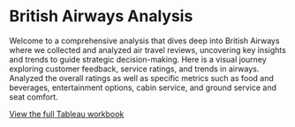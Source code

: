 # British Airways Analysis

Welcome to a comprehensive analysis that dives deep into British Airways where we collected and analyzed air travel reviews, uncovering key insights and trends to guide strategic decision-making.
Here is a visual journey exploring customer feedback, service ratings, and trends in airways. Analyzed the overall ratings as well as specific metrics such as food and beverages, entertainment options, cabin service, and ground service and seat comfort.

<font color="blue">[View the full Tableau workbook](https://public.tableau.com/views/BritishAirways_Analysis/Dashboard1?:language=en-GB&:sid=&:display_count=n&:origin=viz_share_link)</font>

